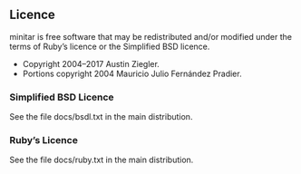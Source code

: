 ## Licence

minitar is free software that may be redistributed and/or modified under the
terms of Ruby’s licence or the Simplified BSD licence.

* Copyright 2004–2017 Austin Ziegler.
* Portions copyright 2004 Mauricio Julio Fernández Pradier.

### Simplified BSD Licence

See the file docs/bsdl.txt in the main distribution.

### Ruby’s Licence

See the file docs/ruby.txt in the main distribution.
